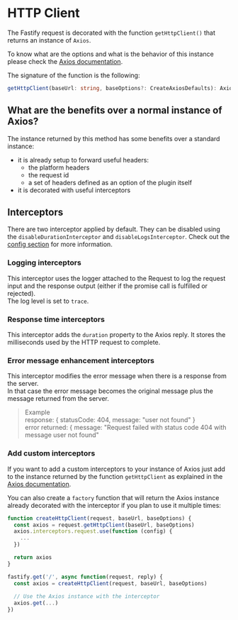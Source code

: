# HTTP Client

The Fastify request is decorated with the function `getHttpClient()` that returns an instance of `Axios`.

To know what are the options and what is the behavior of this instance please check the [Axios documentation](https://axios-http.com/docs/intro).

The signature of the function is the following:

```ts
getHttpClient(baseUrl: string, baseOptions?: CreateAxiosDefaults): AxiosInstance
```

## What are the benefits over a normal instance of Axios?

The instance returned by this method has some benefits over a standard instance:

- it is already setup to forward useful headers:
  - the platform headers
  - the request id
  - a set of headers defined as an option of the plugin itself
- it is decorated with useful interceptors

## Interceptors

There are two interceptor applied by default. They can be disabled using the `disableDurationInterceptor` and `disableLogsInterceptor`. Check out the [config section](config.md#httpclient) for more information.

### Logging interceptors

This interceptor uses the logger attached to the Request to log the request input and the response output (either if the promise call is fulfilled or rejected).  
The log level is set to `trace`.

### Response time interceptors

This interceptor adds the `duration` property to the Axios reply. It stores the milliseconds used by the HTTP request to complete.

### Error message enhancement interceptors

This interceptor modifies the error message when there is a response from the server.  
In that case the error message becomes the original message plus the message returned from the server.

> Example  
> response: { statusCode: 404, message: "user not found" }  
> error returned: { message: "Request failed with status code 404 with message user not found"

### Add custom interceptors

If you want to add a custom interceptors to your instance of Axios just add to the instance returned by the function `getHttpClient` as explained in the [Axios documentation](https://axios-http.com/docs/interceptors).

You can also create a `factory` function that will return the Axios instance already decorated with the interceptor if you plan to use it multiple times:

```js
function createHttpClient(request, baseUrl, baseOptions) {
  const axios = request.getHttpClient(baseUrl, baseOptions)
  axios.interceptors.request.use(function (config) {
    ...
  })

  return axios
}

fastify.get('/', async function(request, reply) {
  const axios = createHttpClient(request, baseUrl, baseOptions)
  
  // Use the Axios instance with the interceptor
  axios.get(...)
})
```
